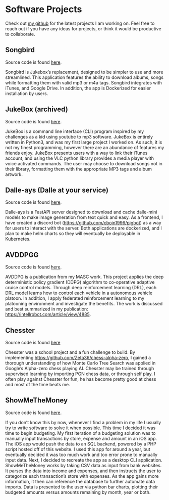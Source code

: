 # Software Projects

Check out [my github](https://github.com/cboin1996) for the latest projects I am working on. Feel free to reach out if you have any ideas for projects, or think it would be productive to collaborate.

## Songbird

Source code is found [here](https://github.com/cboin1996/songbird).

Songbird is Jukebox’s replacement, designed to be simpler to use and more streamlined. This application features the ability to download albums, songs while formatting them with valid mp3 or m4a tags. Songbird integrates with iTunes, and Google Drive. In addition, the app is Dockerized for easier installation by users.

## JukeBox (archived)

Source code is found [here](https://github.com/cboin1996/WebTools).

JukeBox is a command line interface (CLI) program inspired by my challenges as a kid using youtube to mp3 software. JukeBox is entirely written in Python3, and was my first large project I worked on. As such, it is not my finest programming, however there are an abundance of features my friends enjoy. JukeBox presents users with a way to link their iTunes account, and using the VLC python library provides a media player with voice activated commands. The user may choose to download songs not in their library, formatting them with the appropriate MP3 tags and album artwork.

## Dalle-ays (Dalle at your service)

Source code is found [here](https://github.com/cboin1996/dalle-ays).

Dalle-ays is a FastAPI server designed to download and cache dalle-mini models to make image generation from text quick and easy. As a frontend, I have created a discord bot (https://github.com/cboin1996/pigbot) as a way for users to interact with the server. Both applications are dockerized, and I plan to make helm charts so they will eventually be deployable in Kubernetes.

## AVDDPGG

Source code is found [here](https://github.com/cboin1996/avddpg).

AVDDPG is a publication from my MASC work. This project applies the deep deterministic policy gradient (DDPG) algorithm to co-operative adaptive cruise control models. Through deep reinforcement learning (DRL), each DRL model learns how to control each vehicle in a autonomous vehicle platoon. In addition, I apply federated reinforcement learning to my platooning environment and investigate the benefits. The work is discussed and best summarized in my publication: https://intellrobot.com/article/view/4885.

## Chesster

Source code is found [here](https://github.com/cboin1996/Chesster)

Chesster was a school project and a fun challenge to build. By implementing  https://github.com/Zeta36/chess-alpha-zero, I gained a thorough understanding of how Monte Carlo Tree Search was applied in Google’s Alpha-zero chess playing AI. Chesster may be trained through supervised learning by importing PGN chess data, or through self play. I often play against Chesster for fun, he has become pretty good at chess and most of the time beats me.

## ShowMeTheMoney

Source code is found [here](https://github.com/cboin1996/showMeTheMoney).

If you don’t know this by now, whenever I find a problem in my life I usually try to write software to solve it when possible. This time I decided it was time to begin budgeting. My first iteration of a budgeting solution was to manually input transactions by store, expense and amount in an iOS app. The iOS app would push the data to an SQL backend, powered by a PHP script hosted off of this website. I used this app for around a year, but eventually decided it was too much work and too error prone to manually input data. Next, I decided to recreate the app as a desktop CLI application. ShowMeTheMoney works by taking CSV data as input from bank websites. It parses the data into income and expenses, and then instructs the user to categorize each transaction’s store with expenses. As the app gains more information, it then can reference the database to further automate data imports. Data is presented to the user via python bar charts, plotting their budgeted amounts versus amounts remaining by month, year or both.
